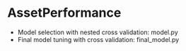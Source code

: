 # AssetPerformance

- Model selection with nested cross validation: model.py
- Final model tuning with cross validation: final_model.py
 
